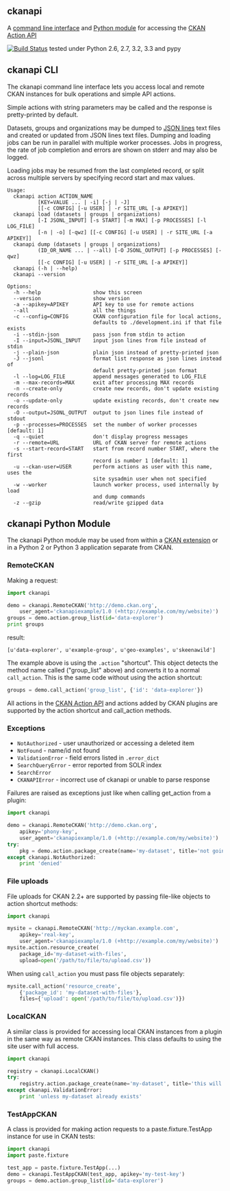 ## ckanapi

A [command line interface](#ckanapi-cli) and
[Python module](#ckanapi-python-module) for accessing the
[CKAN Action API](http://docs.ckan.org/en/latest/api.html)

[![Build Status](https://travis-ci.org/ckan/ckanapi.png?branch=master)](https://travis-ci.org/ckan/ckanapi) tested under Python 2.6, 2.7, 3.2, 3.3 and pypy

## ckanapi CLI

The ckanapi command line interface lets you access local and
remote CKAN instances for bulk operations and simple API actions.

Simple actions with string parameters may be called and the response
is pretty-printed by default.

Datasets, groups and organizations may be dumped to
[JSON lines](http://jsonlines.org)
text files and created or updated from JSON lines text files.
Dumping and loading jobs can be run in parallel with
multiple worker processes. Jobs in progress, the rate of job
completion and errors are shown on stderr and may also be logged.

Loading jobs may be resumed from the last completed
record, or split across multiple servers by specifying record
start and max values.

```
Usage:
  ckanapi action ACTION_NAME
          [KEY=VALUE ... | -i] [-j | -J]
          [[-c CONFIG] [-u USER] | -r SITE_URL [-a APIKEY]]
  ckanapi load (datasets | groups | organizations)
          [-I JSONL_INPUT] [-s START] [-m MAX] [-p PROCESSES] [-l LOG_FILE]
          [-n | -o] [-qwz] [[-c CONFIG] [-u USER] | -r SITE_URL [-a APIKEY]]
  ckanapi dump (datasets | groups | organizations)
          (ID_OR_NAME ... | --all) [-O JSONL_OUTPUT] [-p PROCESSES] [-qwz]
          [[-c CONFIG] [-u USER] | -r SITE_URL [-a APIKEY]]
  ckanapi (-h | --help)
  ckanapi --version

Options:
  -h --help                 show this screen
  --version                 show version
  -a --apikey=APIKEY        API key to use for remote actions
  --all                     all the things
  -c --config=CONFIG        CKAN configuration file for local actions,
                            defaults to ./development.ini if that file exists
  -i --stdin-json           pass json from stdin to action
  -I --input=JSONL_INPUT    input json lines from file instead of stdin
  -j --plain-json           plain json instead of pretty-printed json
  -J --jsonl                format list response as json lines instead of
                            default pretty-printed json format
  -l --log=LOG_FILE         append messages generated to LOG_FILE
  -m --max-records=MAX      exit after processing MAX records
  -n --create-only          create new records, don't update existing records
  -o --update-only          update existing records, don't create new records
  -O --output=JSONL_OUTPUT  output to json lines file instead of stdout
  -p --processes=PROCESSES  set the number of worker processes [default: 1]
  -q --quiet                don't display progress messages
  -r --remote=URL           URL of CKAN server for remote actions
  -s --start-record=START   start from record number START, where the first
                            record is number 1 [default: 1]
  -u --ckan-user=USER       perform actions as user with this name, uses the
                            site sysadmin user when not specified
  -w --worker               launch worker process, used internally by load
                            and dump commands
  -z --gzip                 read/write gzipped data
```

## ckanapi Python Module

The ckanapi Python module may be used from within a
[CKAN extension](http://docs.ckan.org/en/latest/extensions/index.html)
or in a Python 2 or Python 3 application separate from CKAN.

### RemoteCKAN

Making a request:

```python
import ckanapi

demo = ckanapi.RemoteCKAN('http://demo.ckan.org',
    user_agent='ckanapiexample/1.0 (+http://example.com/my/website)')
groups = demo.action.group_list(id='data-explorer')
print groups
```

result:

```
[u'data-explorer', u'example-group', u'geo-examples', u'skeenawild']
```

The example above is using the `.action` "shortcut". This object detects
the method name called ("group_list" above) and converts it to a normal
`call_action`. This is the same code without using the action shortcut:

```python
groups = demo.call_action('group_list', {'id': 'data-explorer'})
```

All actions in the [CKAN Action API](http://docs.ckan.org/en/latest/api.html)
and actions added by CKAN plugins are supported by the action shortcut and
call_action methods.


### Exceptions

* `NotAuthorized` - user unauthorized or accessing a deleted item
* `NotFound` - name/id not found
* `ValidationError` - field errors listed in `.error_dict`
* `SearchQueryError` - error reported from SOLR index
* `SearchError`
* `CKANAPIError` - incorrect use of ckanapi or unable to parse response

Failures are raised as exceptions just like when calling get_action from a plugin:

```python
import ckanapi

demo = ckanapi.RemoteCKAN('http://demo.ckan.org',
    apikey='phony-key',
    user_agent='ckanapiexample/1.0 (+http://example.com/my/website)')
try:
    pkg = demo.action.package_create(name='my-dataset', title='not going to work')
except ckanapi.NotAuthorized:
    print 'denied'
```


### File uploads

File uploads for CKAN 2.2+ are supported by passing file-like objects to action
shortcut methods:

```python
import ckanapi

mysite = ckanapi.RemoteCKAN('http://myckan.example.com',
    apikey='real-key',
    user_agent='ckanapiexample/1.0 (+http://example.com/my/website)')
mysite.action.resource_create(
    package_id='my-dataset-with-files',
    upload=open('/path/to/file/to/upload.csv'))
```

When using `call_action` you must pass file objects separately:

```python
mysite.call_action('resource_create',
    {'package_id': 'my-dataset-with-files'},
    files={'upload': open('/path/to/file/to/upload.csv')})
```

### LocalCKAN

A similar class is provided for accessing local CKAN instances from a plugin in
the same way as remote CKAN instances.  This class defaults to using the site
user with full access.

```python
import ckanapi

registry = ckanapi.LocalCKAN()
try:
    registry.action.package_create(name='my-dataset', title='this will work fine')
except ckanapi.ValidationError:
    print 'unless my-dataset already exists'
```

### TestAppCKAN

A class is provided for making action requests to a paste.fixture.TestApp
instance for use in CKAN tests:

```python
import ckanapi
import paste.fixture

test_app = paste.fixture.TestApp(...)
demo = ckanapi.TestAppCKAN(test_app, apikey='my-test-key')
groups = demo.action.group_list(id='data-explorer')
```
